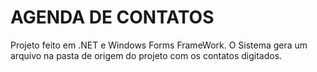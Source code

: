 AGENDA DE CONTATOS
=======
Projeto feito em .NET e Windows Forms FrameWork.
O Sistema gera um arquivo na pasta de origem do projeto com os contatos digitados.


